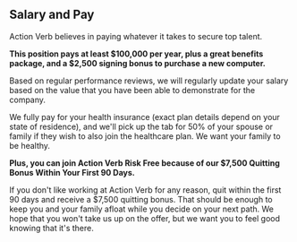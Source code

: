 ## Salary and Pay

Action Verb believes in paying whatever it takes to secure top talent.

**This position pays at least $100,000 per year, plus a great benefits
package, and a $2,500 signing bonus to purchase a new computer.**

Based on regular performance reviews, we will regularly update your
salary based on the value that you have been able to demonstrate
for the company.

We fully pay for your health insurance (exact plan details depend on
your state of residence), and we'll pick
up the tab for 50% of your spouse or family if they wish to also join
the healthcare plan.  We want your family to be healthy.

**Plus, you can join Action Verb Risk Free because of our $7,500
Quitting Bonus Within Your First 90 Days.**

If you don't like working at Action Verb for any reason, quit within the
first 90 days and receive a $7,500 quitting bonus.  That should be
enough to keep you and your family afloat while you decide on your next
path.  We hope that you won't take us up on the offer, but we want you
to feel good knowing that it's there.

